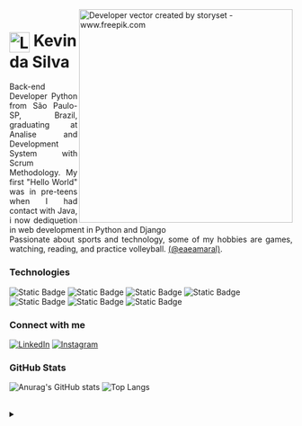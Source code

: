 <img align="right" alt="Developer vector created by storyset - www.freepik.com" height="380" src="https://github.com/KevinOFL/KevinOFL/assets/112139576/f2f5b6c2-1e3e-487f-8ac2-7fa86c0d8261.png">

<h1>
    <a href="https://github.com/KevinOFL">
     <img align="center" alt="Logo by popcornarts in www.freepik.com" width="36px" src="https://github.com/KevinOFL/KevinOFL/assets/112139576/0fa05a1c-666a-409a-86a1-2a42ea8da632"></a>
    <span>Kevin da Silva</span>
</h1>

<p align="justify">Back-end Developer Python from São Paulo-SP, Brazil, graduating at Analise and Development System with Scrum Methodology. My first "Hello World" was in pre-teens when I had contact with Java, i now dediquetion in web development in Python and Django 
<br>
Passionate about sports and technology, some of my hobbies are games, watching, reading, and practice volleyball. <a href="https://www.instagram.com/eaeamaral/">(@eaeamaral)</a>.
</p>

<h3> Technologies </h3>
<p>
    
![Static Badge](https://img.shields.io/badge/Python-Python?style=for-the-badge&logo=Python&logoColor=14E06E&color=black&link=https%3A%2F%2Fwww.python.org/%2F)
![Static Badge](https://img.shields.io/badge/Django-Django?style=for-the-badge&logo=Django&logoColor=14E06E&color=black&link=https%3A%2F%2Fwww.djangoproject.com%2F)
![Static Badge](https://img.shields.io/badge/MySQL-MySQL?style=for-the-badge&logo=MySQL&logoColor=14E06E&color=black&link=https%3A%2F%2Fwww.mysql.com%2F)
![Static Badge](https://img.shields.io/badge/mongodb-mongodb?style=for-the-badge&logo=mongodb&logoColor=14E06E&color=black&link=https%3A%2F%2Fwww.mongodb.com%2Fpt-br)
![Static Badge](https://img.shields.io/badge/docker-docker?style=for-the-badge&logo=docker&logoColor=14E06E&color=black&link=https%3A%2F%2Fwww.docker.com%2F)
![Static Badge](https://img.shields.io/badge/HTML5-HTML5?style=for-the-badge&logo=HTML5&logoColor=14E06E&color=black&link=https%3A%2F%2Fdeveloper.mozilla.org%2Fpt-BR%2Fdocs%2FWeb%2FHTML)
![Static Badge](https://img.shields.io/badge/CSS3-CSS3?style=for-the-badge&logo=CSS3&logoColor=14E06E&color=black&link=https%3A%2F%2Fdeveloper.mozilla.org%2Fpt-BR%2Fdocs%2FWeb%2FCSS)

</p>


<h3 align="left">Connect with me</h3>

[![LinkedIn](https://img.shields.io/badge/-LinkedIn-000?style=for-the-badge&logo=linkedin&logoColor=14E06E&color:FFF)](https://www.linkedin.com/in/kevin-da-silva-nunes-amaral-a22935217)
[![Instagram](https://img.shields.io/badge/-Instagram-000?style=for-the-badge&logo=instagram&logoColor=14E06E&color:FFF)](https://www.instagram.com/eaeamaral/)

<h3 align="left">GitHub Stats</h3>

![Anurag's GitHub stats](https://github-readme-stats.vercel.app/api?username=KevinOFL&show_icons=true&theme=default&icon_color=14E06E&title_color=14E06E)   ![Top Langs](https://github-readme-stats.vercel.app/api/top-langs/?username=KevinOFL&layout=compact&icon_color=14E06E&title_color=14E06E&)

<br>

<details align="left">
  <summary></summary> 
 
  - Badges by <a href="https://shields.io/">shields.io</a><br>
  - GitHub Stats by <a href="https://github.com/anuraghazra/github-readme-stats">anuraghazra</a>
  - Developer image storyset created by <a href="https://www.freepik.com/author/stories">storyset - www.freepik.com</a>
  - Developer logo popcornarts created by <a href="https://www.freepik.com/author/popcornarts/icons?t=f">popcornarts - www.freepik.com</a>
 
  <div align="right">Made with by <a href="https://github.com/KevinOFL">EA</a>.</div>

</details>
